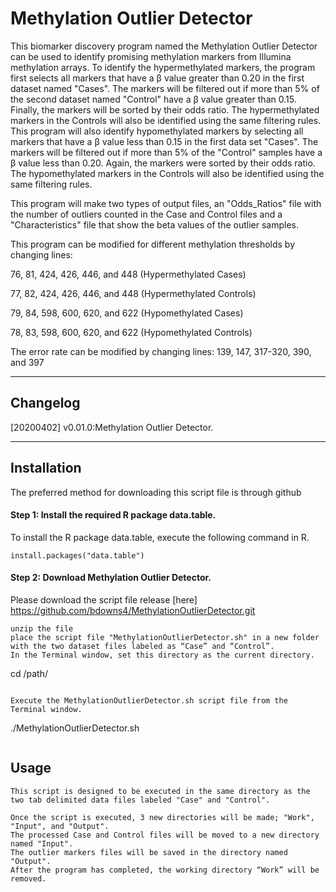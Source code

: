 Methylation Outlier Detector 
=======
This biomarker discovery program named the Methylation Outlier Detector can be used to identify promising methylation markers from Illumina methylation arrays. To identify the hypermethylated markers, the program first selects all markers that have a β value greater than 0.20 in the first dataset named "Cases". The markers will be filtered out if more than 5% of the second dataset named "Control" have a β value greater than 0.15. Finally, the markers will be sorted by their odds ratio. The hypermethylated markers in the Controls will also be identified using the same filtering rules.
This program will also identify hypomethylated markers by selecting all markers that have a β value less than 0.15 in the first data set "Cases". The markers will be filtered out if more than 5% of the "Control" samples have a β value less than 0.20. Again, the markers were sorted by their odds ratio. The hypomethylated markers in the Controls will also be identified using the same filtering rules.

This program will make two types of output files, an "Odds_Ratios" file with the number of outliers counted in the Case and Control files and a "Characteristics" file that show the beta values of the outlier samples.

This program can be modified for different methylation thresholds by changing lines:

76, 81, 424, 426, 446, and 448 (Hypermethylated Cases)

77, 82, 424, 426, 446, and 448 (Hypermethylated Controls)

79, 84, 598, 600, 620, and 622 (Hypomethylated Cases)

78, 83, 598, 600, 620, and 622 (Hypomethylated Controls)

The error rate can be modified by changing lines:
139, 147, 317-320, 390, and 397

---

## Changelog
[20200402] v0.01.0:Methylation Outlier Detector.

---

## Installation

The preferred method for downloading this script file is through github


#### Step 1: Install the required R package data.table.

To install the R package data.table, execute the following command in R.

```
install.packages("data.table")

```

#### Step 2: Download Methylation Outlier Detector.

Please download the script file release [here] https://github.com/bdowns4/MethylationOutlierDetector.git

```
unzip the file
place the script file "MethylationOutlierDetector.sh" in a new folder with the two dataset files labeled as “Case” and “Control”.
In the Terminal window, set this directory as the current directory.

```
cd /path/

```

Execute the MethylationOutlierDetector.sh script file from the Terminal window.

```

./MethylationOutlierDetector.sh

```

```
## Usage
```
This script is designed to be executed in the same directory as the two tab delimited data files labeled "Case" and "Control". 

Once the script is executed, 3 new directories will be made; "Work", "Input", and "Output".
The processed Case and Control files will be moved to a new directory named "Input".
The outlier markers files will be saved in the directory named "Output".
After the program has completed, the working directory “Work” will be removed.
